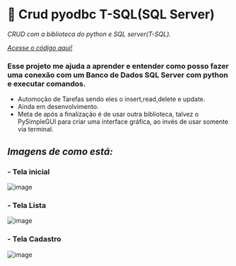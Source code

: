# :snake: Crud pyodbc T-SQL(SQL Server)
_CRUD com a biblioteca do python e SQL server(T-SQL)._

_<a href='https://github.com/CloretoJannuzzi/crud_pyodbc/blob/main/pyodbc.py'>Acesse o código aqui!</a>_

### Esse projeto me ajuda a aprender e entender como posso fazer uma conexão com um Banco de Dados SQL Server com python e executar comandos.

- Automoção de Tarefas sendo eles o insert,read,delete e update.
- Ainda em desenvolvimento.
- Meta de após a finalização é de usar outra biblioteca, talvez o PySimpleGUI para criar uma interface gráfica, ao invés de usar somente via terminal.

## _Imagens de como está:_ 

### - Tela inicial
![image](https://user-images.githubusercontent.com/100159466/163472673-8b2b3bee-95f8-4ad9-89eb-031588cedf94.png)

### - Tela Lista
![image](https://user-images.githubusercontent.com/100159466/163472805-81feb5d6-f542-4c6d-8e33-bbf41d3d7777.png)

### - Tela Cadastro
![image](https://user-images.githubusercontent.com/100159466/163472907-45a18f18-52ac-4b86-a87e-4ba459a33880.png)

